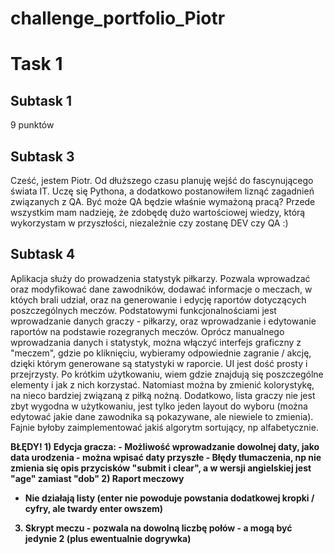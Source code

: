 # challenge_portfolio_Piotr
<h1> Task 1 </h1>
<h2> Subtask 1 </h2>
9 punktów
<h2> Subtask 3 </h2>
Cześć, jestem Piotr. Od dłuższego czasu planuję wejść do fascynującego świata IT. Uczę się Pythona, a dodatkowo postanowiłem liznąć zagadnień związanych z QA. Być może QA będzie właśnie wymażoną pracą? 
Przede wszystkim mam nadzieję, że zdobędę dużo wartościowej wiedzy, którą wykorzystam w przyszłości, niezależnie czy zostanę DEV czy QA :)
<h2> Subtask 4 </h2>
 Aplikacja służy do prowadzenia statystyk piłkarzy. Pozwala wprowadzać oraz modyfikować dane zawodników, dodawać informacje o meczach, w któych brali udział, oraz na generowanie i edycję raportów dotyczących poszczególnych meczów.
  Podstatowymi funkcjonalnościami jest wprowadzanie danych graczy - piłkarzy, oraz wprowadzanie i edytowanie raportów na podstawie rozegranych meczów.
  Oprócz manualnego wprowadzania danych i statystyk, można włączyć interfejs graficzny z "meczem", gdzie po kliknięciu, wybieramy odpowiednie zagranie / akcję, dzięki którym generowane są statystyki w raporcie.
  UI jest dość prosty i przejrzysty. Po krótkim użytkowaniu, wiem gdzie znajdują się poszczególne elementy i jak z nich korzystać. Natomiast można by zmienić kolorystykę, na nieco bardziej związaną z piłką nożną. Dodatkowo, lista graczy nie jest zbyt wygodna w użytkowaniu, jest tylko jeden layout do wyboru (można edytować jakie dane zawodnika są pokazywane, ale niewiele to zmienia). Fajnie byłoby zaimplementować jakiś algorytm sortujący, np alfabetycznie.
  
  <b> BŁĘDY!
    1) Edycja gracza:
    - Możliwość wprowadzanie dowolnej daty, jako data urodzenia - można wpisać daty przyszłe
    - Błędy tłumaczenia, np nie zmienia się opis przycisków "submit i clear", a w wersji angielskiej jest "age" zamiast "dob"
   2) Raport meczowy
   - Nie działają listy (enter nie powoduje powstania dodatkowej kropki / cyfry, ale twardy enter owszem)
   3) Skrypt meczu - pozwala na dowolną liczbę połów - a mogą być jedynie 2 (plus ewentualnie dogrywka)
